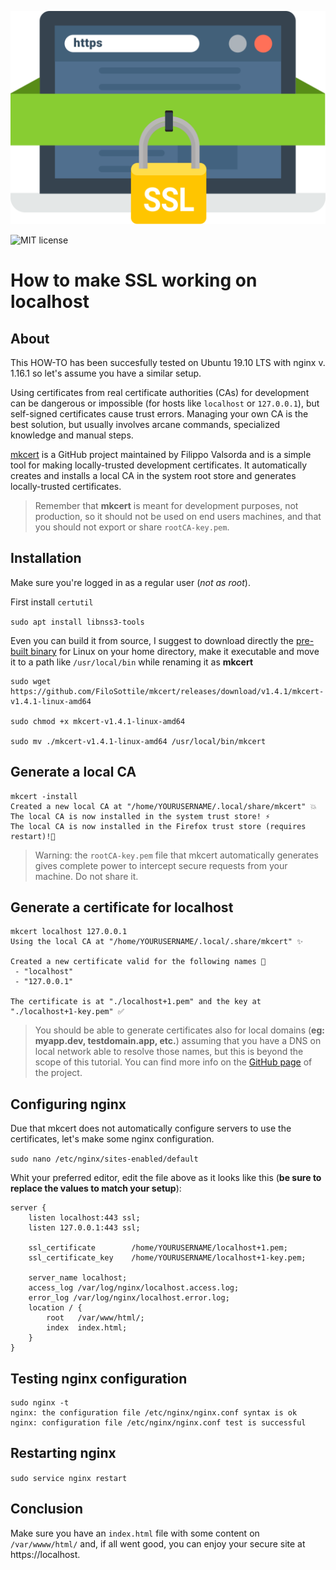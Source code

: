 ![SSL on localhost](https://github.com/citizen010/ssl-on-localhost/blob/master/img/ssl.svg)

![MIT license](https://img.shields.io/badge/license-MIT-blue)

# How to make SSL working on localhost ##

## About ##

This HOW-TO has been succesfully tested on Ubuntu 19.10 LTS with nginx v. 1.16.1 so let's assume you have a similar setup.

Using certificates from real certificate authorities (CAs) for development can be dangerous or impossible (for hosts like `localhost` or `127.0.0.1`),  but self-signed certificates cause trust errors. Managing your own CA is the best solution, but usually involves arcane commands, specialized knowledge and manual steps.

[mkcert](https://github.com/FiloSottile/mkcert) is a GitHub project maintained by Filippo Valsorda and is a simple tool for making locally-trusted development certificates. It  automatically creates and installs a local CA in the system root store and generates locally-trusted certificates.

> Remember that **mkcert** is meant for development purposes, not production,  so it should not be used on end users machines, and that you should not export or share `rootCA-key.pem`.

## Installation ##

Make sure you're logged in as a regular user (_not as root_).

First install `certutil`

`sudo apt install libnss3-tools`

Even you can build it from source, I suggest to download directly the [pre-built binary](https://github.com/FiloSottile/mkcert/releases) for Linux on your home directory, make it executable and move it to a path like `/usr/local/bin`  while renaming it as **mkcert**

```
sudo wget https://github.com/FiloSottile/mkcert/releases/download/v1.4.1/mkcert-v1.4.1-linux-amd64

sudo chmod +x mkcert-v1.4.1-linux-amd64

sudo mv ./mkcert-v1.4.1-linux-amd64 /usr/local/bin/mkcert
```
## Generate a local CA ##

```
mkcert -install
Created a new local CA at "/home/YOURUSERNAME/.local/share/mkcert" 💥
The local CA is now installed in the system trust store! ⚡️
The local CA is now installed in the Firefox trust store (requires restart)!🦊
```
> Warning: the `rootCA-key.pem` file that mkcert automatically generates gives complete power to intercept secure requests from your machine. Do not share it.

## Generate a certificate for localhost ##

```
mkcert localhost 127.0.0.1
Using the local CA at "/home/YOURUSERNAME/.local/.share/mkcert" ✨

Created a new certificate valid for the following names 📜
 - "localhost"
 - "127.0.0.1"

The certificate is at "./localhost+1.pem" and the key at "./localhost+1-key.pem" ✅
```
> You should be able to generate certificates also for local domains (__eg: myapp.dev, testdomain.app, etc.__) assuming that you have a DNS on local network able to resolve those names, but this is beyond the scope of this tutorial. You can find more info on the [GitHub page](https://github.com/FiloSottile/mkcert) of the project.

## Configuring nginx ##

Due that mkcert does not automatically configure servers to use the certificates, let's make some nginx configuration.

`sudo nano /etc/nginx/sites-enabled/default`

Whit your preferred editor, edit the file above as it looks like this (__be sure to replace the values to match your setup__):

```
server {
	listen localhost:443 ssl;
	listen 127.0.0.1:443 ssl;

	ssl_certificate        /home/YOURUSERNAME/localhost+1.pem;
	ssl_certificate_key    /home/YOURUSERNAME/localhost+1-key.pem;

	server_name localhost;
	access_log /var/log/nginx/localhost.access.log;
	error_log /var/log/nginx/localhost.error.log;
	location / {
		root   /var/www/html/;
		index  index.html;
	}
}
```

## Testing nginx configuration ##

```
sudo nginx -t
nginx: the configuration file /etc/nginx/nginx.conf syntax is ok
nginx: configuration file /etc/nginx/nginx.conf test is successful
```

## Restarting nginx ##

`sudo service nginx restart`

## Conclusion ##

Make sure you have an `index.html` file with some content on `/var/wwww/html/` and, if all went good, you can enjoy your secure site at https://localhost.
